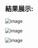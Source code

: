 ## 結果展示:
![image](https://github.com/user-attachments/assets/21640913-42b1-4ab7-b9bc-09748386b7b0)

![image](https://github.com/user-attachments/assets/efd1f0c0-4bbc-4f7c-a6c5-4959629dcdc9)

![image](https://github.com/user-attachments/assets/e00266f9-ed2a-45d0-ba64-d545bebc4f20)
